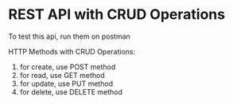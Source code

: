 # REST API with CRUD Operations

To test this api, run them on postman

HTTP Methods with CRUD Operations:

1. for create, use POST method
2. for read, use GET method
3. for update, use PUT method
4. for delete, use DELETE method
